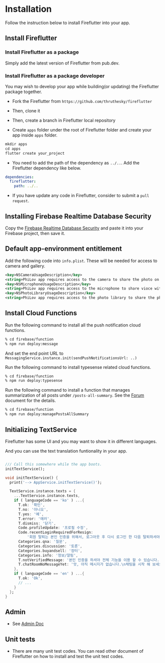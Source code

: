 # Installation

Follow the instruction below to install Fireflutter into your app.

## Install Fireflutter

### Install Fireflutter as a package

Simply add the latest version of Fireflutter from pub.dev.

### Install Fireflutter as a package developer

You may wish to develop your app while building(or updating) the Fireflutter package together.

- Fork the Fireflutter from `https://github.com/thruthesky/fireflutter`

- Then, clone it

- Then, create a branch in Fireflutter local repository

- Create `apps` folder under the root of Fireflutter folder and create your app inside `apps` folder.

```dart
mkdir apps
cd apps
flutter create your_project
```

- You need to add the path of the dependency as `../..`. Add the Fireflutter dependency like below.

```yaml
dependencies:
  fireflutter:
    path: ../..
```

- If you have update any code in Fireflutter, consider to submit a `pull request`.

## Installing Firebase Realtime Database Security

Copy the [Firebase Realtime Database Security](../assets/realtime_database_security_rules.md) and paste it into your Firebase project, then save it.

## Default app-environment entitlement

Add the following code into `info.plist`. These will be needed for access to camera and gallery.

```xml
<key>NSCameraUsageDescription</key>
<string>PhiLov app requires access to the camera to share the photo on profile, chat, forum.</string>
<key>NSMicrophoneUsageDescription</key>
<string>PhiLov app requires access to the microphone to share vioce with other users.</string>
<key>NSPhotoLibraryUsageDescription</key>
<string>PhiLov app requires access to the photo library to share the photo on profile, chat, forum.</string>
```

## Install Cloud Functions

Run the following command to install all the push notification cloud functions.

```sh
% cd firebase/function
% npm run deploy:message
```

And set the end point URL to `MessagingService.instance.init(sendPushNotificationsUrl: ..)`

Run the following command to install typesense related cloud functions.

```sh
% cd firebase/function
% npm run deploy:typesense
```

Run the following command to install a function that manages summarization of all posts under `/posts-all-summary`.
See the [Forum](forum.md) document for the details.

```sh
% cd firebase/function
% npm run deploy:managePostsAllSummary
```

## Initializing TextService

Fireflutter has some UI and you may want to show it in different languages.

And you can use the text translation funtionality in your app.

```dart

/// Call this somewhere while the app boots.
initTextService();

void initTextService() {
  print('--> AppService.initTextService()');

  TextService.instance.texts = {
    ...TextService.instance.texts,
    if ( languageCode == 'ko' ) ...{
      T.ok: '확인',
      T.no: '아니오',
      T.yes: '예',
      T.error: '에러',
      T.dismiss: '닫기',
      Code.profileUpdate: '프로필 수정',
      Code.recentLoginRequiredForResign:
          '회원 탈퇴는 본인 인증을 위해서, 로그아웃 후 다시 로그인 한 다음 탈퇴하셔야합니다.',
      Categories.qna: '질문',
      Categories.discussion: '토론',
      Categories.buyandsell: '장터',
      Categories.info: '정보/알림',
      T.notVerifiedMessage: '본인 인증을 하셔야 전체 기능을 이용 할 수 있습니다.',
      T.chatRoomNoMessageYet: '앗, 아직 메시지가 없습니다.\n채팅을 시작 해 보세요.',
    },
    if ( languageCode == 'en' ) ...{
      T.ok: 'Ok',
      // ...
    }
  };
}
```

## Admin

- See [Admin Doc](admin.md)

## Unit tests

- There are many unit test codes. You can read other document of Fireflutter on how to install and test the unit test codes.
